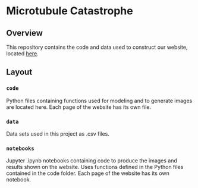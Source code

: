 # Microtubule Catastrophe

## Overview
This repository contains the code and data used to construct our website, located [here](https://vichens.github.io/mc_website/).

## Layout

### **`code`** 
Python files containing functions used for modeling and to generate images are located here. Each page of the website has its own file.

### **`data`** 
Data sets used in this project as .csv files.

### **`notebooks`** 
Jupyter .ipynb notebooks containing code to produce the images and results shown on the website. Uses functions defined in the Python files contained in the code folder. Each page of the website has its own notebook.